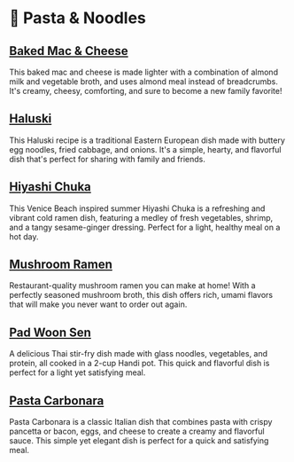 # &#127837; Pasta &amp; Noodles
## [Baked Mac &amp; Cheese](baked-mac-cheese.adoc)
This baked mac and cheese is made lighter with a combination of almond milk and vegetable broth, and uses almond meal instead of breadcrumbs. It's creamy, cheesy, comforting, and sure to become a new family favorite!
## [Haluski](haluski.adoc)
This Haluski recipe is a traditional Eastern European dish made with buttery egg noodles, fried cabbage, and onions. It's a simple, hearty, and flavorful dish that's perfect for sharing with family and friends.
## [Hiyashi Chuka](hiyashi-chuka.adoc)
This Venice Beach inspired summer Hiyashi Chuka is a refreshing and vibrant cold ramen dish, featuring a medley of fresh vegetables, shrimp, and a tangy sesame-ginger dressing. Perfect for a light, healthy meal on a hot day.
## [Mushroom Ramen](mushroom-ramen.adoc)
Restaurant-quality mushroom ramen you can make at home! With a perfectly seasoned mushroom broth, this dish offers rich, umami flavors that will make you never want to order out again.
## [Pad Woon Sen](pad-woon-sen.adoc)
A delicious Thai stir-fry dish made with glass noodles, vegetables, and protein, all cooked in a 2-cup Handi pot. This quick and flavorful dish is perfect for a light yet satisfying meal.
## [Pasta Carbonara](pasta-carbonara.adoc)
Pasta Carbonara is a classic Italian dish that combines pasta with crispy pancetta or bacon, eggs, and cheese to create a creamy and flavorful sauce. This simple yet elegant dish is perfect for a quick and satisfying meal.
